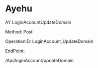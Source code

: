 #     Ayehu


AY LoginAccountUpdateDomain

Method: Post

OperationID: LoginAccount_UpdateDomain

EndPoint:

/Api/loginAccount/updateDomain
